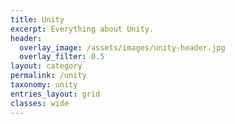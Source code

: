```yaml
---
title: Unity
excerpt: Everything about Unity.
header:
  overlay_image: /assets/images/unity-header.jpg
  overlay_filter: 0.5
layout: category
permalink: /unity
taxonomy: unity
entries_layout: grid
classes: wide
---
```

